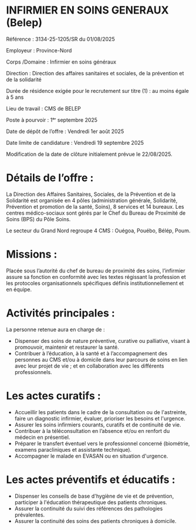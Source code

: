 
# INFIRMIER EN SOINS GENERAUX (Belep)

Référence : 3134-25-1205/SR du 01/08/2025

Employeur : Province-Nord

Corps /Domaine : Infirmier en soins généraux

Direction : Direction des affaires sanitaires et sociales, de la prévention et de la solidarité

Durée de résidence exigée pour le recrutement sur titre (1) : au moins égale à 5 ans

Lieu de travail : CMS de BELEP

Poste à pourvoir : 1ᵉʳ septembre 2025

Date de dépôt de l’offre : Vendredi 1er août 2025

Date limite de candidature : Vendredi 19 septembre 2025

Modification de la date de clôture initialement prévue le 22/08/2025.

# Détails de l’offre :

La Direction des Affaires Sanitaires, Sociales, de la Prévention et de la Solidarité est organisée en 4 pôles (administration générale, Solidarité, Prévention et promotion de la santé, Soins), 8 services et 14 bureaux. Les centres médico-sociaux sont gérés par le Chef du Bureau de Proximité de Soins (BPS) du Pôle Soins.

Le secteur du Grand Nord regroupe 4 CMS : Ouégoa, Pouébo, Bélép, Poum.

# Missions :

Placée sous l’autorité du chef de bureau de proximité des soins, l’infirmier assure sa fonction en conformité avec les textes régissant la profession et les protocoles organisationnels spécifiques définis institutionnellement et en équipe.

# Activités principales :

La personne retenue aura en charge de :

- Dispenser des soins de nature préventive, curative ou palliative, visant à promouvoir, maintenir et restaurer la santé.
- Contribuer à l’éducation, à la santé et à l’accompagnement des personnes au CMS et/ou à domicile dans leur parcours de soins en lien avec leur projet de vie ; et en collaboration avec les différents professionnels.

# Les actes curatifs :

- Accueillir les patients dans le cadre de la consultation ou de l'astreinte, faire un diagnostic infirmier, évaluer, prioriser les besoins et l'urgence.
- Assurer les soins infirmiers courants, curatifs et de continuité de vie.
- Contribuer à la téléconsultation en l’absence et/ou en renfort du médecin en présentiel.
- Préparer le transfert éventuel vers le professionnel concerné (biométrie, examens paracliniques et assistante technique).
- Accompagner le malade en EVASAN ou en situation d'urgence.

# Les actes préventifs et éducatifs :

- Dispenser les conseils de base d'hygiène de vie et de prévention, participer à l'éducation thérapeutique des patients chroniques.
- Assurer la continuité du suivi des références des pathologies prévalentes.
- Assurer la continuité des soins des patients chroniques à domicile.
